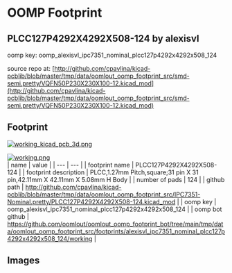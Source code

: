 # OOMP Footprint  
## PLCC127P4292X4292X508-124  by alexisvl  
  
oomp key: oomp_alexisvl_ipc7351_nominal_plcc127p4292x4292x508_124  
  
source repo at: [http://github.com/cpavlina/kicad-pcblib/blob/master/tmp/data/oomlout_oomp_footprint_src/smd-semi.pretty/VQFN50P230X230X100-12.kicad_mod](http://github.com/cpavlina/kicad-pcblib/blob/master/tmp/data/oomlout_oomp_footprint_src/smd-semi.pretty/VQFN50P230X230X100-12.kicad_mod)  
## Footprint  
  
[![working_kicad_pcb_3d.png](working_kicad_pcb_3d_600.png)](working_kicad_pcb_3d.png)  
  
[![working.png](working_600.png)](working.png)  
| name | value | 
| --- | --- | 
| footprint name | PLCC127P4292X4292X508-124 | 
| footprint description | PLCC,1.27mm Pitch,square;31 pin X 31 pin,42.11mm X 42.11mm X 5.08mm H Body | 
| number of pads | 124 | 
| github path | http://github.com/cpavlina/kicad-pcblib/blob/master/tmp/data/oomlout_oomp_footprint_src/IPC7351-Nominal.pretty/PLCC127P4292X4292X508-124.kicad_mod | 
| oomp key | oomp_alexisvl_ipc7351_nominal_plcc127p4292x4292x508_124 | 
| oomp bot github | https://github.com/oomlout/oomlout_oomp_footprint_bot/tree/main/tmp/data/oomlout_oomp_footprint_src/footprints/alexisvl_ipc7351_nominal_plcc127p4292x4292x508_124/working | 
## Images  
